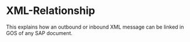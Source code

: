 # XML-Relationship

This explains how an outbound or inbound XML message can be linked in GOS of any SAP document.
